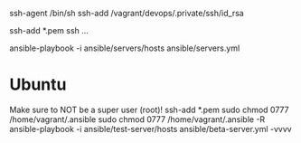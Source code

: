 ssh-agent /bin/sh
ssh-add /vagrant/devops/.private/ssh/id_rsa

ssh-add *.pem
ssh ...

ansible-playbook -i ansible/servers/hosts  ansible/servers.yml

# Ubuntu
Make sure to NOT be a super user (root)!
ssh-add *.pem
sudo chmod 0777 /home/vagrant/.ansible
sudo chmod 0777 /home/vagrant/.ansible -R
ansible-playbook -i ansible/test-server/hosts  ansible/beta-server.yml -vvvv
